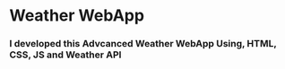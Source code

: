 <h1>Weather WebApp</h1>
<h3>I developed this Advcanced Weather WebApp Using, HTML, CSS, JS and Weather API </h3> 

